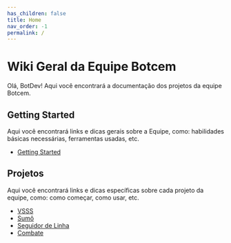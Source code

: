 ```yaml
---
has_children: false
title: Home
nav_order: -1
permalink: /
---
```

# Wiki Geral da Equipe Botcem

Olá, BotDev! Aqui você encontrará a documentação dos projetos da equipe Botcem.

## Getting Started

Aqui você encontrará links e dicas gerais sobre a Equipe, como: habilidades básicas necessárias, ferramentas usadas, etc.

- [Getting Started](./Guidelines/Getting-Started.md)

## Projetos

Aqui você encontrará links e dicas específicas sobre cada projeto da equipe, como: como começar, como usar, etc.

- [VSSS](./VSSS/Getting-Started.md)
- [Sumô](./Sumo/Getting-Started.md)
- [Seguidor de Linha](./Seguidor/Getting-Started.md)
- [Combate](./Combate/Getting-Started.md)
